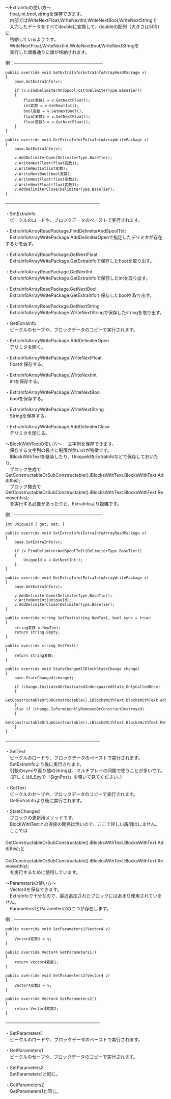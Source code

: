 ～ExtraInfoの使い方～  
　float,int,bool,stringを保存できます。  
　内部ではWriteNextFloat,WriteNextInt,WriteNextBool,WriteNextStringで  
　入力したデータをすべてdoubleに変換して、doubleの配列（大きさは500）に  
　格納しているようです。  
　WriteNextFloat,WriteNextInt,WriteNextBool,WriteNextStringを  
　実行した順番通りに値が格納されます。  

例：────────────────────────────

	public override void SetExtraInfo(ExtraInfoArrayReadPackage v)
	{
		base.SetExtraInfo(v);
	
		if (v.FindDelimiterAndSpoolToIt(DelimiterType.BaseTier))
		{
			float変数1 = v.GetNextFloat();
			int変数 = v.GetNextInt();
			bool変数 = v.GetNextBool();
			float変数2 = v.GetNextFloat();
			float変数3 = v.GetNextFloat();
		}
	}
	
	public override void GetExtraInfo(ExtraInfoArrayWritePackage v)
	{
		base.GetExtraInfo(v);
	
		v.AddDelimiterOpen(DelimiterType.BaseTier);
		v.WriteNextFloat(float変数1);
		v.WriteNextInt(int変数);
		v.WriteNextBool(bool変数);
		v.WriteNextFloat(float変数2);
		v.WriteNextFloat(float変数3);
		v.AddDelimiterClose(DelimiterType.BaseTier);
	}

──────────────────────────────

・SetExtraInfo  
　ビークルのロードや、ブロックデータのペーストで実行されます。  

・ExtraInfoArrayReadPackage.FindDelimiterAndSpoolToIt  
　ExtraInfoArrayWritePackage.AddDelimiterOpenで指定したデリミタが存在するかを返す。  

・ExtraInfoArrayReadPackage.GetNextFloat  
　ExtraInfoArrayWritePackage.GetExtraInfoで保存したfloatを取り出す。  

・ExtraInfoArrayReadPackage.GetNextInt  
　ExtraInfoArrayWritePackage.GetExtraInfoで保存したintを取り出す。  

・ExtraInfoArrayReadPackage.GetNextBool  
　ExtraInfoArrayWritePackage.GetExtraInfoで保存したboolを取り出す。  

・ExtraInfoArrayReadPackage.GetNextString  
　ExtraInfoArrayWritePackage.WriteNextStringで保存したstringを取り出す。  

・GetExtraInfo  
　ビークルのセーブや、ブロックデータのコピーで実行されます。  

・ExtraInfoArrayWritePackage.AddDelimiterOpen  
　デリミタを開く。  

・ExtraInfoArrayWritePackage.WriteNextFloat  
　floatを保存する。  

・ExtraInfoArrayWritePackage.WriteNextInt  
　intを保存する。  

・ExtraInfoArrayWritePackage.WriteNextBool  
　boolを保存する。  

・ExtraInfoArrayWritePackage.WriteNextString  
　Stringを保存する。  

・ExtraInfoArrayWritePackage.AddDelimiterClose  
　デリミタを閉じる。  



～BlockWithTextの使い方～
　文字列を保存できます。  
　保存する文字列の長さに制限が無いのが特徴です。  
　IBlockWithTextを継承したり、UniqueIdをExtraInfoなどで保存しておいたり、  
　ブロック生成でGetConstructableOrSubConstructable().iBlocksWithText.BlocksWithText.Add(this);  
　ブロック撤去でGetConstructableOrSubConstructable().iBlocksWithText.BlocksWithText.Remove(this);  
　を実行する必要があったりと、ExtraInfoより複雑です。  

例：────────────────────────────

	int UniqueId { get; set; }
	
	public override void SetExtraInfo(ExtraInfoArrayReadPackage v)
	{
		base.SetExtraInfo(v);
	
		if (v.FindDelimiterAndSpoolToIt(DelimiterType.BaseTier))
		{
			UniqueId = v.GetNextInt();
		}
	}
	
	public override void GetExtraInfo(ExtraInfoArrayWritePackage v)
	{
		base.GetExtraInfo(v);
	
		v.AddDelimiterOpen(DelimiterType.BaseTier);
		v.WriteNextInt(UniqueId);
		v.AddDelimiterClose(DelimiterType.BaseTier);
	}
	
	public override string SetText(string NewText, bool sync = true)
	{
		string変数 = NewText;
		return string.Empty;
	}
	
	public override string GetText()
	{
		return string変数;
	}
	
	public override void StateChanged(IBlockStateChange change)
	{
		base.StateChanged(change);
	
		if (change.InitiatedOrInitiatedInUnrepairedState_OnlyCalledOnce)
		{
			GetConstructableOrSubConstructable().iBlocksWithText.BlocksWithText.Add(this);
		}
		else if (change.IsPerminentlyRemovedOrConstructDestroyed)
		{
			GetConstructableOrSubConstructable().iBlocksWithText.BlocksWithText.Remove(this);
		}
	}

──────────────────────────────

・SetText  
　ビークルのロードや、ブロックデータのペーストで実行されます。  
　SetExtraInfoより後に実行されます。  
　引数のsyncや返り値のstringは、マルチプレイの同期で使うことが多いです。  
　（詳しくはILSpyで「SignPost」を覗いて見てください。）  

・GetText  
　ビークルのセーブや、ブロックデータのコピーで実行されます。  
　GetExtraInfoより後に実行されます。  

・StateChanged  
　ブロックの更新用メソッドです。  
　BlockWithTextとの直接の関係は無いので、ここで詳しい説明はしません。  
　ここでは  
　GetConstructableOrSubConstructable().iBlocksWithText.BlocksWithText.Add(this);と  
　GetConstructableOrSubConstructable().iBlocksWithText.BlocksWithText.Remove(this);  
　を実行するために使用しています。  



～Parametersの使い方～  
　Vector4を保存できます。  
　ExtraInfoで十分なので、最近追加されたブロックにはあまり使用されていません。  
　Parameters1とParameters2の二つが存在します。  

例：────────────────────────────

	public override void SetParameters1(Vector4 v)
	{
		Vector4変数1 = v;
	}
	
	public override Vector4 GetParameters1()
	{
		return Vector4変数1;
	}
	
	public override void SetParameters2(Vector4 v)
	{
		Vector4変数2 = v;
	}
	
	public override Vector4 GetParameters2()
	{
		return Vector4変数2;
	}

──────────────────────────────

・SetParameters1  
　ビークルのロードや、ブロックデータのペーストで実行されます。  

・GetParameters1  
　ビークルのセーブや、ブロックデータのコピーで実行されます。  

・SetParameters2  
　SetParameters1と同じ。  

・GetParameters2  
　GetParameters1と同じ。  




